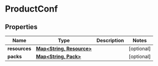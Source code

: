 
# ProductConf

## Properties
Name | Type | Description | Notes
------------ | ------------- | ------------- | -------------
**resources** | [**Map&lt;String, Resource&gt;**](Resource.md) |  |  [optional]
**packs** | [**Map&lt;String, Pack&gt;**](Pack.md) |  |  [optional]



